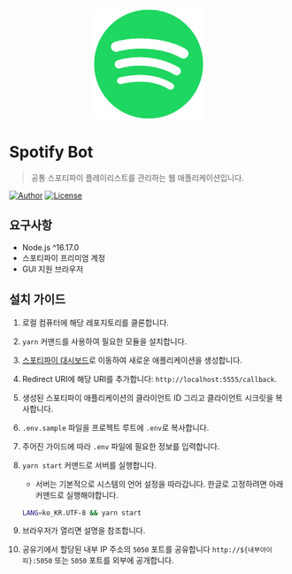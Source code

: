<p align="center">
   <img src="../public/icon.png" width="200px"/>
</p>

# Spotify Bot

> 공통 스포티파이 플레이리스트를 관리하는 웹 애플리케이션입니다.

[![Author](https://img.shields.io/badge/author-RunFridge-green?style=flat)](https://github.com/hwhang0917)
[![License](https://img.shields.io/github/license/RunFridge/film-book)](https://github.com/hwhang0917/spotify-bot/blob/master/LICENSE)

## 요구사항

- Node.js ^16.17.0
- 스포티파이 프리미엄 계정
- GUI 지원 브라우저

## 설치 가이드

1. 로컬 컴퓨터에 해당 레포지토리를 클론합니다.

2. `yarn` 커맨드를 사용하여 필요한 모듈을 설치합니다.

3. [스포티파이 대시보드](https://developer.spotify.com/dashboard/applications)로 이동하여 새로운 애플리케이션을 생성합니다.

4. Redirect URI에 해당 URI를 추가합니다: `http://localhost:5555/callback`.

5. 생성된 스포티파이 애플리케이션의 클라이언트 ID 그리고 클라이언트 시크릿을 복사합니다.

6. `.env.sample` 파일을 프로젝트 루트에 `.env`로 복사합니다.

7. 주어진 가이드에 따라 `.env` 파일에 필요한 정보를 입력합니다.

8. `yarn start` 커맨드로 서버를 실행합니다.

   - 서버는 기본적으로 시스템의 언어 설정을 따라갑니다. 한글로 고정하려면 아래 커맨드로 실행해야합니다.

   ```bash
   LANG=ko_KR.UTF-8 && yarn start
   ```

9. 브라우저가 열리면 설명을 참조합니다.

10. 공유기에서 할당된 내부 IP 주소의 `5050` 포트를 공유합니다 `http://${내부아이피}:5050` 또는 `5050` 포트를 외부에 공개합니다.
